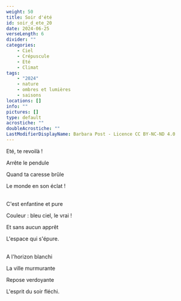```yaml
---
weight: 50
title: Soir d'été
id: soir_d_ete_20
date: 2024-06-25
verseLength: 6
divider: ""
categories:
    - Ciel
    - Crépuscule
    - Eté
    - Climat
tags:
    - "2024"
    - nature
    - ombres et lumières
    - saisons
locations: []
info: ""
pictures: []
type: default
acrostiche: ""
doubleAcrostiche: ""
LastModifierDisplayName: Barbara Post - Licence CC BY-NC-ND 4.0
---
```

Eté, te revoilà !

Arrête le pendule

Quand ta caresse brûle

Le monde en son éclat !

 \
C'est enfantine et pure

Couleur : bleu ciel, le vrai !

Et sans aucun apprêt

L'espace qui s'épure.

 \
A l'horizon blanchi

La ville murmurante

Repose verdoyante

L'esprit du soir fléchi.
